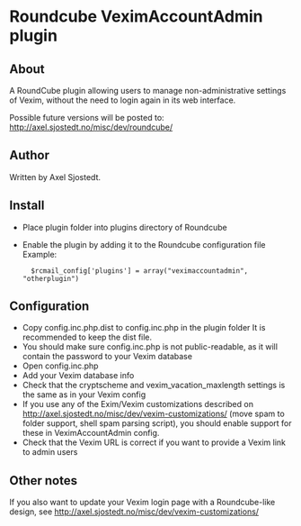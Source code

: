 # Roundcube VeximAccountAdmin plugin #

## About ##

A RoundCube plugin allowing users to manage non-administrative settings
of Vexim, without the need to login again in its web interface.

Possible future versions will be posted to:
http://axel.sjostedt.no/misc/dev/roundcube/

## Author ##

Written by Axel Sjostedt.

## Install ##

* Place plugin folder into plugins directory of Roundcube
* Enable the plugin by adding it to the Roundcube configuration file 
  Example: 
  
        $rcmail_config['plugins'] = array("veximaccountadmin", "otherplugin")

## Configuration ##

* Copy config.inc.php.dist to config.inc.php in the plugin folder
  It is recommended to keep the dist file.
* You should make sure config.inc.php is not public-readable, as it
  will contain the password to your Vexim database
* Open config.inc.php
* Add your Vexim database info
* Check that the cryptscheme and vexim_vacation_maxlength settings
  is the same as in your Vexim config 
* If you use any of the Exim/Vexim customizations described on 
  http://axel.sjostedt.no/misc/dev/vexim-customizations/ (move spam to
  folder support, shell spam parsing script), you should enable support
  for these in VeximAccountAdmin config.
* Check that the Vexim URL is correct if you want to provide a Vexim link
  to admin users

## Other notes ##

If you also want to update your Vexim login page with a Roundcube-like
design, see http://axel.sjostedt.no/misc/dev/vexim-customizations/